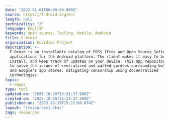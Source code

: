 ```yaml
---
date: "2022-01-01T00:00:00.000Z"
source: https://f-droid.org/en/
length: null
technicality: "2"
language: English
keywords: Open source, Tooling, Mobile, Android
title: F-Droid
organization: Guardian Project
description: >-
  F-Droid is an installable catalog of FOSS (Free and Open Source Software)
  applications for the Android platform. The client makes it easy to browse,
  install, and keep track of updates on your device. This app repository intends
  to solve the issues of centralized and walled gardens surrounding both Apple's
  and Google's app stores, mitigating censorship using decentralized
  technologies.
topic:
  - dapps
type: tool
updated-on: "2023-10-20T15:21:37.908Z"
created-on: "2023-10-20T15:21:37.908Z"
published-on: "2023-10-20T15:22:08.074Z"
layout: "[resources].html"
tags: resources
---
```

